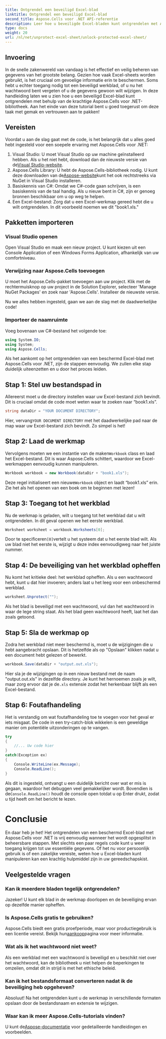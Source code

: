 ```yaml
---
title: Ontgrendel een beveiligd Excel-blad
linktitle: Ontgrendel een beveiligd Excel-blad
second_title: Aspose.Cells voor .NET API-referentie
description: Leer hoe u beveiligde Excel-bladen kunt ontgrendelen met Aspose.Cells voor .NET in deze beginnersvriendelijke, stapsgewijze zelfstudie.
type: docs
weight: 20
url: /nl/net/unprotect-excel-sheet/unlock-protected-excel-sheet/
---
```

## Invoering

In de snelle zakenwereld van vandaag is het effectief en veilig beheren van gegevens van het grootste belang. Gezien hoe vaak Excel-sheets worden gebruikt, is het cruciaal om gevoelige informatie erin te beschermen. Soms hebt u echter toegang nodig tot een beveiligd werkblad, of u nu het wachtwoord bent vergeten of u de gegevens gewoon wilt wijzigen. In deze handleiding laten we u zien hoe u een beveiligd Excel-blad kunt ontgrendelen met behulp van de krachtige Aspose.Cells voor .NET-bibliotheek. Aan het einde van deze tutorial bent u goed toegerust om deze taak met gemak en vertrouwen aan te pakken!

## Vereisten

Voordat u aan de slag gaat met de code, is het belangrijk dat u alles goed hebt ingesteld voor een soepele ervaring met Aspose.Cells voor .NET:

1.  Visual Studio: U moet Visual Studio op uw machine geïnstalleerd hebben. Als u het niet hebt, download dan de nieuwste versie van de[Visual Studio-website](https://visualstudio.microsoft.com/downloads/).
2.  Aspose.Cells Library: U hebt de Aspose.Cells-bibliotheek nodig. U kunt deze downloaden van de[Aspose-website](https://releases.aspose.com/cells/net/)kunt het ook rechtstreeks via NuGet in Visual Studio installeren.
3. Basiskennis van C#: Omdat we C#-code gaan schrijven, is een basiskennis van de taal handig. Als u nieuw bent in C#, zijn er genoeg bronnen beschikbaar om u op weg te helpen.
4. Een Excel-bestand: Zorg dat u een Excel-werkmap gereed hebt die u wilt ontgrendelen. In dit voorbeeld noemen we dit "book1.xls."

## Pakketten importeren

### Visual Studio openen

Open Visual Studio en maak een nieuw project. U kunt kiezen uit een Console Application of een Windows Forms Application, afhankelijk van uw comfortniveau.

### Verwijzing naar Aspose.Cells toevoegen

U moet het Aspose.Cells-pakket toevoegen aan uw project. Klik met de rechtermuisknop op uw project in de Solution Explorer, selecteer 'Manage NuGet Packages' en zoek naar 'Aspose.Cells'. Installeer de nieuwste versie.

Nu we alles hebben ingesteld, gaan we aan de slag met de daadwerkelijke code!

### Importeer de naamruimte

Voeg bovenaan uw C#-bestand het volgende toe:

```csharp
using System.IO;
using System;
using Aspose.Cells;
```

Als het aankomt op het ontgrendelen van een beschermd Excel-blad met Aspose.Cells voor .NET, zijn de stappen eenvoudig. We zullen elke stap duidelijk uiteenzetten en u door het proces leiden.

## Stap 1: Stel uw bestandspad in

Allereerst moet u de directory instellen waar uw Excel-bestand zich bevindt. Dit is cruciaal omdat de code moet weten waar te zoeken naar “book1.xls”.

```csharp
string dataDir = "YOUR DOCUMENT DIRECTORY";
```
 Hier, vervang`YOUR DOCUMENT DIRECTORY` met het daadwerkelijke pad naar de map waar uw Excel-bestand zich bevindt. Zo simpel is het!

## Stap 2: Laad de werkmap

 Vervolgens moeten we een instantie van de maken`Workbook` class en laad het Excel-bestand. Dit is waar Aspose.Cells schittert, waardoor we Excel-werkmappen eenvoudig kunnen manipuleren.

```csharp
Workbook workbook = new Workbook(dataDir + "book1.xls");
```
 Deze regel initialiseert een nieuwe`Workbook` object en laadt “book1.xls” erin. Zie het als het openen van een boek om te beginnen met lezen!

## Stap 3: Toegang tot het werkblad

Nu de werkmap is geladen, wilt u toegang tot het werkblad dat u wilt ontgrendelen. In dit geval openen we het eerste werkblad.

```csharp
Worksheet worksheet = workbook.Worksheets[0];
```
 Door te specificeren`[0]`vertelt u het systeem dat u het eerste blad wilt. Als uw blad niet het eerste is, wijzigt u deze index eenvoudigweg naar het juiste nummer.

## Stap 4: De beveiliging van het werkblad opheffen

Nu komt het kritieke deel: het werkblad opheffen. Als u een wachtwoord hebt, kunt u dat hier invoeren; anders laat u het leeg voor een onbeschermd werkblad.

```csharp
worksheet.Unprotect("");
```
Als het blad is beveiligd met een wachtwoord, vul dan het wachtwoord in waar de lege string staat. Als het blad geen wachtwoord heeft, laat het dan zoals getoond.

## Stap 5: Sla de werkmap op

Zodra het werkblad niet meer beschermd is, moet u de wijzigingen die u hebt aangebracht opslaan. Dit is hetzelfde als op "Opslaan" klikken nadat u een document hebt gelezen of bewerkt.

```csharp
workbook.Save(dataDir + "output.out.xls");
```
 Hier sla je de wijzigingen op in een nieuw bestand met de naam "output.out.xls" in dezelfde directory. Je kunt het hernoemen zoals je wilt, maar zorg ervoor dat je de`.xls` extensie zodat het herkenbaar blijft als een Excel-bestand.

## Stap 6: Foutafhandeling

Het is verstandig om wat foutafhandeling toe te voegen voor het geval er iets misgaat. De code in een try-catch-blok wikkelen is een geweldige manier om potentiële uitzonderingen op te vangen.

```csharp
try
{
    //... Uw code hier
}
catch(Exception ex)
{
    Console.WriteLine(ex.Message);
    Console.ReadLine();
}
```
 Als dit is ingesteld, ontvangt u een duidelijk bericht over wat er mis is gegaan, waardoor het debuggen veel gemakkelijker wordt. Bovendien is de`Console.ReadLine()` houdt de console open totdat u op Enter drukt, zodat u tijd heeft om het bericht te lezen.

# Conclusie

En daar heb je het! Het ontgrendelen van een beschermd Excel-blad met Aspose.Cells voor .NET is vrij eenvoudig wanneer het wordt opgesplitst in beheersbare stappen. Met slechts een paar regels code kunt u weer toegang krijgen tot uw essentiële gegevens. Of het nu voor persoonlijk gebruik is of een zakelijke vereiste, weten hoe u Excel-bladen kunt manipuleren kan een krachtig hulpmiddel zijn in uw gereedschapskist. 

## Veelgestelde vragen

### Kan ik meerdere bladen tegelijk ontgrendelen?
Jazeker! U kunt elk blad in de werkmap doorlopen en de beveiliging ervan op dezelfde manier opheffen.

### Is Aspose.Cells gratis te gebruiken?
 Aspose.Cells biedt een gratis proefperiode, maar voor productiegebruik is een licentie vereist. Bekijk hun[aankoop](https://purchase.aspose.com/buy)pagina voor meer informatie.

### Wat als ik het wachtwoord niet weet?
Als een werkblad met een wachtwoord is beveiligd en u beschikt niet over het wachtwoord, kan de bibliotheek u niet helpen de beperkingen te omzeilen, omdat dit in strijd is met het ethische beleid.

### Kan ik het bestandsformaat converteren nadat ik de beveiliging heb opgeheven?
Absoluut! Na het ontgrendelen kunt u de werkmap in verschillende formaten opslaan door de bestandsnaam en extensie te wijzigen.

### Waar kan ik meer Aspose.Cells-tutorials vinden?
 U kunt de[Aspose-documentatie](https://reference.aspose.com/cells/net/) voor gedetailleerde handleidingen en voorbeelden.